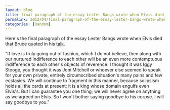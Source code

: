 ```yaml
---
layout: blog
title: final paragraph of the essay Lester Bangs wrote when Elvis died
permalink: 2012/04/final-paragraph-of-the-essay-lester-bangs-wrote-when-elvis-died
categories: [Random]
---
```


Here's the final paragraph of the essay Lester Bangs wrote when Elvis died that Bruce quoted in his <a href="http://axel.me/9x" target="_blank">talk</a>.

"If love is truly going out of fashion, which I do not believe, then along with our nurtured indifference to each other will be an even more contemptuous indifference to each other's objects of reverence. I thought it was Iggy Stooge, you thought it was Joni Mitchell or whoever else seemed to speak for your own private, entirely circumscribed situation's many pains and few ecstasies. We will continue to fragment in this manner, because solipsism holds all the cards at present; it is a king whose domain engulfs even Elvis's. But I can guarantee you one thing; we will never agree on anything as we agreed on Elvis. So I won't bother saying goodbye to his corpse. I will say goodbye to you."
